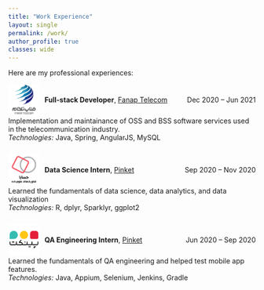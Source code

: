 ```yaml
---
title: "Work Experience"
layout: single
permalink: /work/
author_profile: true
classes: wide
---
```


Here are my professional experiences:

<!-- * **Full-stack Developer, [FANAP Telecom](https://www.fanaptelecom.ir/)**, *December 2020 - June 2021*
  * Implementing Software Services Used in Telecommunication Business.
  * Technologies: Java, Spring, AngularJS, MySQL

* **Data Science Intern, [Hesaba](https://hesaba.co/)**, *September 2020 - November 2020*
  * Learning Fundamentals of Data Science.
  * Technologies: R Programming Language, dplyr, Sparklyr, ggplot2

* **QA Engineering Intern, [Pinket](https://landings.pinket.com/taste-of-pinket/)**, *June 2020 - September 2020*
  * Learning Fundamentals of Quality Assurance Engineering.
  * Technologies: Java, Appium, Selenium, Jenkins, Gradle -->


<ul style="list-style-type: none; padding: 0;">
<li style="margin-bottom: 1.8em;">
  <div style="display: flex; justify-content: space-between; align-items: center; flex-wrap: wrap;">
    <div style="display: flex; align-items: center; gap: 10px;">
      <img src="/assets/images/company-logos/fanap.png" alt="Fanap Logo" style="height: 64px; width: auto;">
      <div>
        <strong>Full-stack Developer</strong>, 
        <a href="https://www.fanaptelecom.ir/" target="_blank">Fanap Telecom</a>
      </div>
    </div>
    <div style="white-space: nowrap; margin-left: 1em; text-align: right;">Dec 2020 – Jun 2021</div>
  </div>
  <div style="margin-top: 0.2em;">
    Implementation and maintainance of OSS and BSS software services used in the telecommunication industry.<br>
    <em>Technologies:</em> Java, Spring, AngularJS, MySQL
  </div>
</li>



<li style="margin-bottom: 1.8em;">
  <div style="display: flex; justify-content: space-between; align-items: center; flex-wrap: wrap;">
    <div style="display: flex; align-items: center; gap: 10px;">
      <img src="/assets/images/company-logos/hesaba.png" alt="Hesaba Logo" style="height: 64px; width: auto;">
      <div>
        <strong>Data Science Intern</strong>, 
        <a href="https://jobs.hesaba.co/" target="_blank">Pinket</a>
      </div>
    </div>
    <div style="white-space: nowrap; margin-left: 1em; text-align: right;">Sep 2020 – Nov 2020</div>
  </div>
  <div style="margin-top: 0.2em;">
    Learned the fundamentals of data science, data analytics, and data visualization<br>
    <em>Technologies:</em> R, dplyr, Sparklyr, ggplot2
  </div>
</li>


<li style="margin-bottom: 1.8em;">
  <div style="display: flex; justify-content: space-between; align-items: center; flex-wrap: wrap;">
    <div style="display: flex; align-items: center; gap: 10px;">
      <img src="/assets/images/company-logos//pinket.png" alt="Pinket Logo" style="height: 64px; width: auto;">
      <div>
        <strong>QA Engineering Intern</strong>, 
        <a href="https://pinket.com/landing" target="_blank">Pinket</a>
      </div>
    </div>
    <div style="white-space: nowrap; margin-left: 1em; text-align: right;">Jun 2020 – Sep 2020</div>
  </div>
  <div style="margin-top: 0.2em;">
    Learned the fundamentals of QA engineering and helped test mobile app features.<br>
    <em>Technologies:</em> Java, Appium, Selenium, Jenkins, Gradle
  </div>
</li>

</ul>